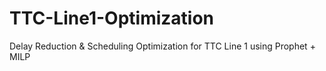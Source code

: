 # TTC-Line1-Optimization
Delay Reduction &amp; Scheduling Optimization for TTC Line 1 using Prophet + MILP
